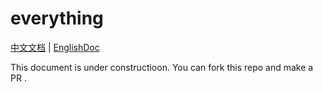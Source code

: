 # everything

[中文文档](README_CHN.md) | [EnglishDoc](README.md)

This document is under constructioon. You can fork this repo and make a PR .

